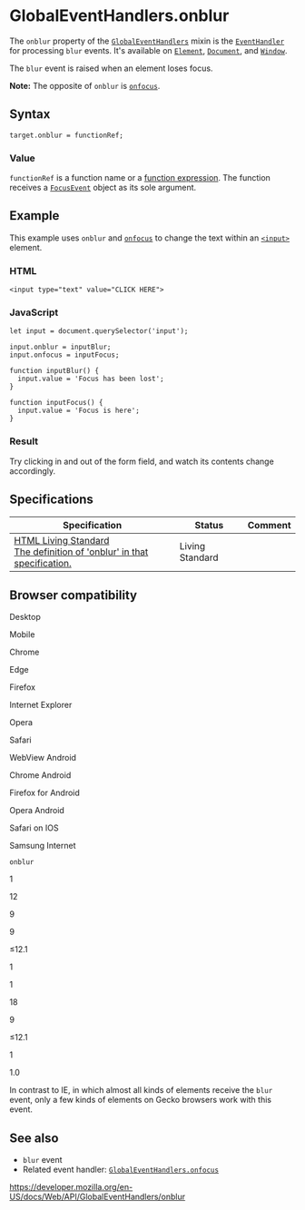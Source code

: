 GlobalEventHandlers.onblur
==========================

The `onblur` property of the [`GlobalEventHandlers`](../globaleventhandlers) mixin is the [`EventHandler`](https://developer.mozilla.org/en-US/docs/Web/Events/Event_handlers) for processing `blur` events. It's available on [`Element`](../element), [`Document`](../document), and [`Window`](../window).

The `blur` event is raised when an element loses focus.

**Note:** The opposite of `onblur` is [`onfocus`](onfocus).

Syntax
------

    target.onblur = functionRef;

### Value

`functionRef` is a function name or a [function expression](https://developer.mozilla.org/en-US/docs/Web/JavaScript/Reference/Operators/function). The function receives a [`FocusEvent`](../focusevent) object as its sole argument.

Example
-------

This example uses `onblur` and [`onfocus`](onfocus) to change the text within an [`<input>`](https://developer.mozilla.org/en-US/docs/Web/HTML/Element/input) element.

### HTML

    <input type="text" value="CLICK HERE">

### JavaScript

    let input = document.querySelector('input');

    input.onblur = inputBlur;
    input.onfocus = inputFocus;

    function inputBlur() {
      input.value = 'Focus has been lost';
    }

    function inputFocus() {
      input.value = 'Focus is here';
    }

### Result

Try clicking in and out of the form field, and watch its contents change accordingly.

Specifications
--------------

<table><thead><tr class="header"><th>Specification</th><th>Status</th><th>Comment</th></tr></thead><tbody><tr class="odd"><td><a href="https://html.spec.whatwg.org/multipage/webappapis.html#handler-onblur">HTML Living Standard<br />
<span class="small">The definition of 'onblur' in that specification.</span></a></td><td><span class="spec-living">Living Standard</span></td><td></td></tr></tbody></table>

Browser compatibility
---------------------

Desktop

Mobile

Chrome

Edge

Firefox

Internet Explorer

Opera

Safari

WebView Android

Chrome Android

Firefox for Android

Opera Android

Safari on IOS

Samsung Internet

`onblur`

1

12

9

9

≤12.1

1

1

18

9

≤12.1

1

1.0

In contrast to IE, in which almost all kinds of elements receive the `blur` event, only a few kinds of elements on Gecko browsers work with this event.

See also
--------

-   `blur` event
-   Related event handler: [`GlobalEventHandlers.onfocus`](onfocus)

<a href="https://developer.mozilla.org/en-US/docs/Web/API/GlobalEventHandlers/onblur" class="_attribution-link">https://developer.mozilla.org/en-US/docs/Web/API/GlobalEventHandlers/onblur</a>
